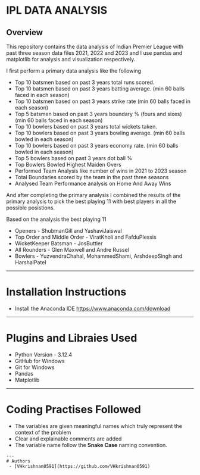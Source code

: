 # **IPL DATA ANALYSIS**

## Overview
This repository contains the data analysis of Indian Premier League with past three season data files 2021, 2022 and 2023 and I use pandas and matplotlib for analysis and visualization respectively.

I first perform a primary data analysis like the following
- Top 10 batsmen based on past 3 years total runs scored.
- Top 10 batsmen based on past 3 years batting average. (min 60 balls faced in each season)
- Top 10 batsmen based on past 3 years strike rate (min 60 balls faced in each season)
- Top 5 batsmen based on past 3 years boundary % (fours and sixes) (min 60 balls faced in each season)
- Top 10 bowlers based on past 3 years total wickets taken.
- Top 10 bowlers based on past 3 years bowling average. (min 60 balls bowled in
each season)
- Top 10 bowlers based on past 3 years economy rate. (min 60 balls bowled in each season)
- Top 5 bowlers based on past 3 years dot ball %
- Top Bowlers Bowled Highest Maiden Overs
- Performed Team Analysis like number of wins in 2021 to 2023 season
- Total Boundaries scored by the team in the past three seasons
- Analysed Team Performance analysis on Home And Away Wins

And after completing the primary analysis I combined the results of the primary analysis to pick the best playing 11 with best players in all the possible posistions.

Based on the analysis the best playing 11
- Openers - ShubmanGill and YashaviJaiswal
- Top Order and Middle Order - ViratKholi and FafduPlessis
- WicketKeeper Batsman - JosButtler
- All Rounders - Glen Maxwell and Andre Russel
- Bowlers - YuzvendraChahal, MohammedShami, ArshdeepSingh and HarshalPatel

---
# Installation Instructions
 - Install the Anaconda IDE <https://www.anaconda.com/download>
 ---

 # Plugins and Libraies Used
  - Python Version - 3.12.4
  - GitHub for Windows
  - Git for Windows
  - Pandas
  - Matplotlib
---
# Coding Practises Followed
- The variables are given meaningful names which truly represent the context of the problem
- Clear and explainable comments are added 
- The variable name follow the **Snake Case** naming convention.
```
---
# Authors
 - [VHkrishnan0591](https://github.com/VHkrishnan0591)